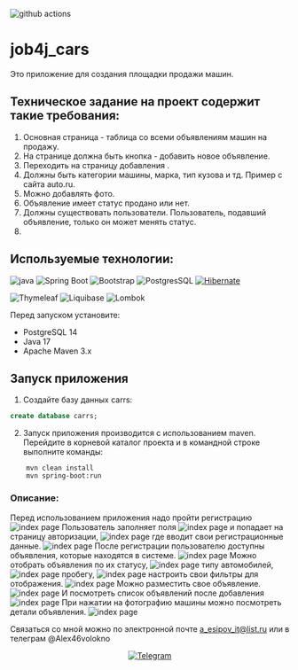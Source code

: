 ![github actions](https://github.com/AlexeyEsipov/job4j-carss/actions/workflows/maven.yml/badge.svg)

# job4j_cars
Это приложение для создания площадки продажи машин.
## Техническое задание на проект содержит такие требования:
1. Основная страница - таблица со всеми объявлениям машин на продажу.
2. На странице должна быть кнопка - добавить новое объявление.
3. Переходить на страницу добавления .
4. Должны быть категории машины, марка, тип кузова и тд. Пример с сайта auto.ru.
5. Можно добавлять фото.
6. Объявление имеет статус продано или нет.
7. Должны существовать пользователи. Пользователь, подавший объявление,
   только он может менять статус.
8. 
## Используемые технологии:

![java](https://img.shields.io/badge/Java--17-ED8B00?style=for-the-badge&logo=java&logoColor=white)
![Spring Boot](https://img.shields.io/badge/Spring_Boot--2.7.3-F2F4F9?style=for-the-badge&logo=spring-boot)
![Bootstrap](https://img.shields.io/badge/Bootstrap--5.2.2-563D7C?style=for-the-badge&logo=bootstrap&logoColor=white)
![PostgresSQL](https://img.shields.io/badge/PostgreSQL--14-316192?style=for-the-badge&logo=postgresql&logoColor=white)
[![Hibernate](https://img.shields.io/badge/Hibernate--5.6.11.Final-59666C?style=for-the-badge&logo=Hibernate&logoColor=white)](https://hibernate.org/)

![Thymeleaf](https://img.shields.io/badge/Thymeleaf-3.0.0.RELEASE-blue?style=for-the-badge&logo=thymeleaf&logoColor=white)
![Liquibase](https://img.shields.io/badge/Liquibase-4.9.1-red?style=for-the-badge&logo=liquibase&logoColor=white)
![Lombok](https://img.shields.io/badge/Lombok-1.18.24-green?style=for-the-badge&logo=lombok&logoColor=white)

Перед запуском установите:
- PostgreSQL 14
- Java 17
- Apache Maven 3.x

## Запуск приложения

1. Создайте базу данных carrs:
```sql
create database carrs;
```

2. Запуск приложения производится с использованием maven.
   Перейдите в корневой каталог проекта и в командной строке
   выполните команды:
```
    mvn clean install
    mvn spring-boot:run
```
### Описание:
Перед использованием приложения надо пройти регистрацию
![index page](images/Registration.JPG)
Пользователь заполняет поля
![index page](images/RegistrationData.JPG)
и попадает на страницу авторизации,
![index page](images/LoginEmpty.JPG)
где вводит свои регистрационные данные.
![index page](images/LoginData.JPG)
После регистрации пользователю доступны 
объявления, которые находятся в системе.
![index page](images/OtherAuto.JPG)
Можно отобрать объявления по их статусу,
![index page](images/Status.JPG)
типу автомобилей,
![index page](images/Type.JPG)
пробегу,
![index page](images/MileAge.JPG)
настроить свои фильтры для отображения.
![index page](images/Filter.JPG)
Можно разместить свое объявление.
![index page](images/MyAds.JPG)
И посмотреть список объявлений после добавления
![index page](images/AfterAdd.JPG)
При нажатии на фотографию машины можно посмотреть детали объявления.
![index page](images/Details.JPG)

Связаться со мной можно по электронной почте a_esipov_it@list.ru
или в телеграм  @Alex46volokno


<div id="socials" align="center">
    <!-- <a href="linkedin-url">
    <img src="https://img.shields.io/badge/LinkedIn-blue?style=for-the-badge&logo=linkedin&logoColor=white" alt="LinkedIn"/>
  </a> -->

  <a href="https://t.me/alex46volokno">
    <img src="https://img.shields.io/badge/Telegram-blue?style=for-the-badge&logo=telegram&logoColor=white" alt="Telegram"/>
  </a>
</div>







